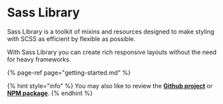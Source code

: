 # Sass Library

Sass Library is a toolkit of mixins and resources designed to make styling with SCSS as efficient by flexible as possible.

With Sass Library you can create rich responsive layouts without the need for heavy frameworks. 

{% page-ref page="getting-started.md" %}

{% hint style="info" %}
You may also like to review the [**Github project**](https://github.com/Cam/sass-library) or [**NPM package**](https://www.npmjs.com/package/sass-library).
{% endhint %}

